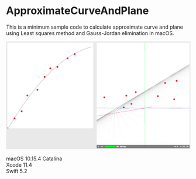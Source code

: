 # ApproximateCurveAndPlane
This is a minimum sample code to calculate approximate curve and plane using 
Least squares method and Gauss-Jordan elimination in macOS.

![screenshot](screenshot.png)

macOS 10.15.4 Catalina  
Xcode 11.4  
Swift 5.2   
